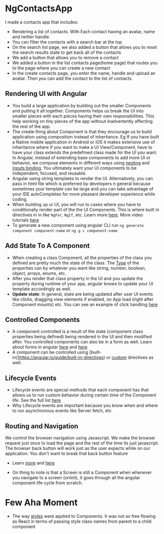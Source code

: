 # NgContactsApp

I made a contacts app that includes:

- Rendering a list of contacts. With Each contact having an avatar, name and twitter handle.
- You can filter the contacts with a search bar at the top
- On the search list page, we also added a button that allows you to reset the search results state to get back all of the contacts
- We add a button that allows you to remove a contact
- We added a button in the list contacts page(home page) that routes you to the page where you can create a new contact
- In the create contacts page, you enter the name, handle and upload an avatar. Then you can add the contact to the list of contacts.

## Rendering UI with Angular

- You build a large application by building out the smaller Components and putting it all together. Components helps us break the UI into smaller pieces with each pieces having their own responsibilities. This help working on tiny pieces of the app without inadvertently affecting the rest of the app.
- The create thing about Component is that they encourage us to build application using composition instead of inheritance. Eg If you have built a Native mobile application in Android or iOS it makes extensive use of inheritance where if you want to make a UI View/Component, have to have your class extends the predefined class made for the UI you want. In Angular, instead of extending base components to add more UI or behavior, we compose elements in different ways using [nesting](https://angular.io/guide/component-interaction) and [inputs binding](https://angular.io/api/core/Component#setting-component-inputs). You ultimately want your UI components to be independent, focused, and reusable.
- Angular using string templates to render the UI. Alternatively, you can pass in html file which is preferred by developers n general because sometimes your template can be large and you can take advantage of your IDE autoCompletes for more pleasant developer experience while coding.
- When building up ur UI, you will run to cases where you have to conditionally render part of the the UI Components. This is where built in directives in in like `NgFor`, `NgIf`, etc. Learn more [here](https://angular.io/guide/built-in-directives). More video tutorials [here](https://codecraft.tv/courses/angular/built-in-directives/overview/)
- To generate a new component using angular CLI run `ng generate component component-name` or `ng g c component-name`

## Add State To A Component

- When creating a class Component, all the properties of the class you defined are pretty much the state of the class. The [Type](https://www.typescriptlang.org/docs/handbook/2/everyday-types.html) of the properties can by whatever you want like string, number, boolean, object, arrays, enums, etc.
- After you render that class property in the UI and you update the property during runtime of your app, angular knows to update your UI template accordingly as well.
- **Update state**: In general, state are being updated after user UI events like clicks, dragging view elements if enabled, on App load (right after Component mounts) etc. You can see an example of click handling [here](https://angular.io/tutorial/toh-pt2#add-a-click-event-binding)

## Controlled Components

- A component controlled is a result of the state (component class properties being defined) being rendered in the UI and then modified after. You controlled components can also be in a form as well. Learn about forms in angular [here](https://angular.io/guide/reactive-forms) and [here](https://blog.angular-university.io/introduction-to-angular-2-forms-template-driven-vs-model-driven/)
- A component can be controlled using [built-in(]https://angular.io/guide/built-in-directives) or [custom](https://codecraft.tv/courses/angular/custom-directives/creating-a-custom-directive/) directives as well.

## Lifecycle Events

- Lifecycle events are special methods that each component has that allows us to run custom behavior during certain time of the Component life. See the full list [here](https://angular.io/guide/lifecycle-hooks#sequence-and-frequency-of-all-lifecycle-events)
- Why Lifecycle events are important because you know when and where to run asynchronous events like Server fetch, etc

## Routing and Navigation

We control the browser navigation using Javascript. We make the browser request just once to load the page and the rest of the time its just javascript. The browser back button will work just as the user expects while on our application. You don't want to break that back button feature

- Learn [more](https://angular.io/guide/router) and [here](https://codecraft.tv/courses/angular/routing/overview/)

- On thing to note is that a Screen is still a Component when whenever you navigate to a screen (onInit), it goes through all the angular component life cycle from scratch.

# Few Aha Moment

- The way [styles](https://angular.io/guide/component-styles#using-component-styles) were applied to Components. It was not as free flowing as React in terms of passing style class names from parent to a child component
